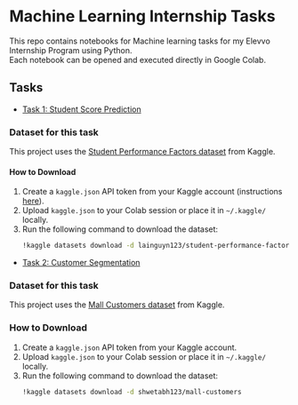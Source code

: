 # Machine Learning Internship Tasks
This repo contains notebooks for Machine learning tasks for my Elevvo Internship Program using Python.  
Each notebook can be opened and executed directly in Google Colab.

## Tasks
- [Task 1: Student Score Prediction](https://colab.research.google.com/drive/1wnk5-ELlYU9IxXi3RLWXtq0UP01JqpUv?usp=sharing)
### Dataset for this task
This project uses the [Student Performance Factors dataset](https://www.kaggle.com/datasets/lainguyn123/student-performance-factors) from Kaggle.

#### How to Download
1. Create a `kaggle.json` API token from your Kaggle account (instructions [here](https://www.kaggle.com/docs/api)).
2. Upload `kaggle.json` to your Colab session or place it in `~/.kaggle/` locally.
3. Run the following command to download the dataset:
   ```bash
   !kaggle datasets download -d lainguyn123/student-performance-factors

- [Task 2: Customer Segmentation](https://colab.research.google.com/drive/1x0vCQ3dMSsCntZfqogpRLXj8-P72xA69?usp=sharing)

### Dataset for this task

This project uses the [Mall Customers dataset](https://www.kaggle.com/datasets/shwetabh123/mall-customers) from Kaggle.

### How to Download

1. Create a `kaggle.json` API token from your Kaggle account.
2. Upload `kaggle.json` to your Colab session or place it in `~/.kaggle/` locally.
3. Run the following command to download the dataset:
   ```bash
   !kaggle datasets download -d shwetabh123/mall-customers
